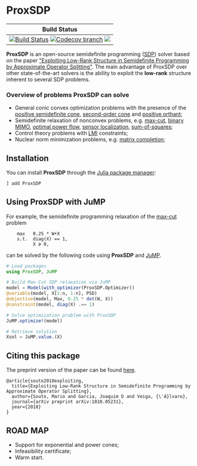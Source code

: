 # ProxSDP

| **Build Status** |
|:-----------------:|
| [![Build Status][build-img]][build-url] [![Codecov branch][codecov-img]][codecov-url] [![][docs-img]][docs-url]|

[build-img]: https://travis-ci.org/mariohsouto/ProxSDP.jl.svg?branch=master
[build-url]: https://travis-ci.org/mariohsouto/ProxSDP.jl
[codecov-img]: http://codecov.io/github/mariohsouto/ProxSDP.jl/coverage.svg?branch=master
[codecov-url]: http://codecov.io/github/mariohsouto/ProxSDP.jl?branch=master
[docs-img]: https://img.shields.io/badge/docs-latest-blue.svg
[docs-url]: https://mariohsouto.github.io/ProxSDP.jl/latest/

**ProxSDP** is an open-source semidefinite programming ([SDP](https://en.wikipedia.org/wiki/Semidefinite_programming)) solver based on the paper ["Exploiting Low-Rank Structure in Semidefinite Programming by Approximate Operator Splitting"](https://arxiv.org/abs/1810.05231). The main advantage of ProxSDP over other state-of-the-art solvers is the ability to exploit the **low-rank** structure inherent to several SDP problems.

### Overview of problems ProxSDP can solve

* General conic convex optimization problems with the presence of the [positive semidefinite cone](https://web.stanford.edu/~boyd/papers/pdf/semidef_prog.pdf), [second-order cone](https://web.stanford.edu/~boyd/papers/pdf/socp.pdf) and [positive orthant](https://www.math.ucla.edu/~tom/LP.pdf);
* Semidefinite relaxation of nonconvex problems, e.g. [max-cut](http://www-math.mit.edu/~goemans/PAPERS/maxcut-jacm.pdf), [binary MIMO](https://arxiv.org/pdf/cs/0606083.pdf), [optimal power flow](http://authorstest.library.caltech.edu/141/1/TPS_OPF_2_tech.pdf), [sensor localization](https://web.stanford.edu/~boyd/papers/pdf/sensor_selection.pdf), [sum-of-squares](https://en.wikipedia.org/wiki/Sum-of-squares_optimization);
* Control theory problems with [LMI](https://en.wikipedia.org/wiki/Linear_matrix_inequality) constraints;
* Nuclear norm minimization problems, e.g. [matrix completion](https://statweb.stanford.edu/~candes/papers/MatrixCompletion.pdf);

## Installation

You can install **ProxSDP** through the [Julia package manager](https://docs.julialang.org/en/v1/stdlib/Pkg/index.html):
```julia
] add ProxSDP
```

## Using ProxSDP with JuMP

For example, the semidefinite programming relaxation of the [max-cut](http://www-math.mit.edu/~goemans/PAPERS/maxcut-jacm.pdf) problem
```
    max   0.25 * W•X
    s.t.  diag(X) == 1,
          X ≽ 0,
```
can be solved by the following code using **ProxSDP** and [JuMP](https://github.com/JuliaOpt/JuMP.jl).
```julia
# Load packages
using ProxSDP, JuMP

# Build Max-Cut SDP relaxation via JuMP
model = Model(with_optimizer(ProxSDP.Optimizer))
@variable(model, X[1:n, 1:n], PSD)
@objective(model, Max, 0.25 * dot(W, X))
@constraint(model, diag(X) .== 1)

# Solve optimization problem with ProxSDP
JuMP.optimize!(model)

# Retrieve solution
Xsol = JuMP.value.(X)
```

## Citing this package

The preprint version of the paper can be found [here](https://arxiv.org/abs/1810.05231).

```
@article{souto2018exploiting,
  title={Exploiting Low-Rank Structure in Semidefinite Programming by Approximate Operator Splitting},
  author={Souto, Mario and Garcia, Joaquim D and Veiga, {\'A}lvaro},
  journal={arXiv preprint arXiv:1810.05231},
  year={2018}
}
```

## ROAD MAP

- Support for exponential and power cones;
- Infeasibility certificate;
- Warm start.
